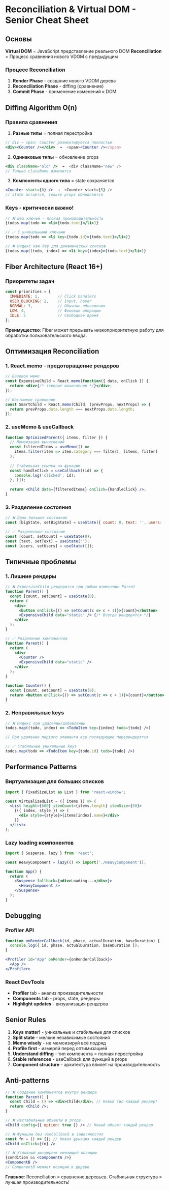 # Reconciliation & Virtual DOM - Senior Cheat Sheet

## Основы

**Virtual DOM** = JavaScript представление реального DOM
**Reconciliation** = Процесс сравнения нового VDOM с предыдущим

### Процесс Reconciliation

1. **Render Phase** - создание нового VDOM дерева
2. **Reconciliation Phase** - diffing (сравнение)
3. **Commit Phase** - применение изменений к DOM

## Diffing Algorithm O(n)

### Правила сравнения

1. **Разные типы** = полная перестройка
```jsx
// div → span: Counter размонтируется полностью
<div><Counter /></div>  →  <span><Counter /></span>
```

2. **Одинаковые типы** = обновление props
```jsx
<div className="old" />  →  <div className="new" />
// Только className изменится
```

3. **Компоненты одного типа** = state сохраняется
```jsx
<Counter start={0} />  →  <Counter start={5} />
// state остается, только props обновляются
```

### Keys - критически важно!

```jsx
// ❌ Без ключей - плохая производительность
{todos.map(todo => <li>{todo.text}</li>)}

// ✅ С уникальными ключами
{todos.map(todo => <li key={todo.id}>{todo.text}</li>)}

// ❌ Индекс как key для динамических списков
{todos.map((todo, index) => <li key={index}>{todo.text}</li>)}
```

## Fiber Architecture (React 16+)

### Приоритеты задач
```javascript
const priorities = {
  IMMEDIATE: 1,        // Click handlers
  USER_BLOCKING: 2,    // Input, hover
  NORMAL: 3,           // Обычные обновления  
  LOW: 4,              // Фоновые операции
  IDLE: 5              // Свободное время
};
```

**Преимущество**: Fiber может прерывать низкоприоритетную работу для обработки пользовательского ввода.

## Оптимизация Reconciliation

### 1. React.memo - предотвращение рендеров

```jsx
// Базовое мемо
const ExpensiveChild = React.memo(function({ data, onClick }) {
  return <div>{/* тяжелые вычисления */}</div>;
});

// Кастомное сравнение
const SmartChild = React.memo(Child, (prevProps, nextProps) => {
  return prevProps.data.length === nextProps.data.length;
});
```

### 2. useMemo & useCallback

```jsx
function OptimizedParent({ items, filter }) {
  // Мемоизация вычислений
  const filteredItems = useMemo(() => 
    items.filter(item => item.category === filter), [items, filter]
  );
  
  // Стабильная ссылка на функцию
  const handleClick = useCallback((id) => {
    console.log('clicked', id);
  }, []);
  
  return <Child data={filteredItems} onClick={handleClick} />;
}
```

### 3. Разделение состояния

```jsx
// ❌ Одно большое состояние
const [bigState, setBigState] = useState({ count: 0, text: '', users: [] });

// ✅ Разделенное состояние
const [count, setCount] = useState(0);
const [text, setText] = useState('');
const [users, setUsers] = useState([]);
```

## Типичные проблемы

### 1. Лишние рендеры
```jsx
// ❌ ExpensiveChild рендерится при любом изменении Parent
function Parent() {
  const [count, setCount] = useState(0);
  return (
    <div>
      <button onClick={() => setCount(c => c + 1)}>{count}</button>
      <ExpensiveChild data="static" /> {/* Всегда рендерится */}
    </div>
  );
}

// ✅ Разделение компонентов
function Parent() {
  return (
    <div>
      <Counter />
      <ExpensiveChild data="static" />
    </div>
  );
}

function Counter() {
  const [count, setCount] = useState(0);
  return <button onClick={() => setCount(c => c + 1)}>{count}</button>;
}
```

### 2. Неправильные keys
```jsx
// ❌ Индекс при удалении/добавлении
todos.map((todo, index) => <TodoItem key={index} todo={todo} />)

// При удалении первого элемента все последующие перерендерятся

// ✅ Стабильные уникальные keys
todos.map(todo => <TodoItem key={todo.id} todo={todo} />)
```

## Performance Patterns

### Виртуализация для больших списков
```jsx
import { FixedSizeList as List } from 'react-window';

const VirtualizedList = ({ items }) => (
  <List height={600} itemCount={items.length} itemSize={50}>
    {({ index, style }) => (
      <div style={style}>{items[index].name}</div>
    )}
  </List>
);
```

### Lazy loading компонентов
```jsx
import { Suspense, lazy } from 'react';

const HeavyComponent = lazy(() => import('./HeavyComponent'));

function App() {
  return (
    <Suspense fallback={<div>Loading...</div>}>
      <HeavyComponent />
    </Suspense>
  );
}
```

## Debugging

### Profiler API
```jsx
function onRenderCallback(id, phase, actualDuration, baseDuration) {
  console.log({ id, phase, actualDuration, baseDuration });
}

<Profiler id="App" onRender={onRenderCallback}>
  <App />
</Profiler>
```

### React DevTools
- **Profiler** tab - анализ производительности
- **Components** tab - props, state, рендеры
- **Highlight updates** - визуализация рендеров

## Senior Rules

1. **Keys matter!** - уникальные и стабильные для списков
2. **Split state** - мелкие независимые состояния
3. **Memo wisely** - не мемоизируй всё подряд
4. **Profile first** - измеряй перед оптимизацией
5. **Understand diffing** - тип компонента = полная перестройка
6. **Stable references** - useCallback для функций в props
7. **Component structure** - архитектура влияет на производительность

## Anti-patterns

```jsx
// ❌ Создание компонентов внутри рендера
function Parent() {
  const Child = () => <div>Child</div>; // Новый тип каждый рендер!
  return <Child />;
}

// ❌ Нестабильные объекты в props
<Child config={{ option: true }} /> // Новый объект каждый рендер

// ❌ Функции без useCallback в зависимостях
const fn = () => {}; // Новая функция каждый рендер
<Child onClick={fn} />

// ❌ Условный рендеринг меняющий позицию
{condition && <ComponentA />}
<ComponentB />
// ComponentB меняет позицию в дереве
```

**Главное**: Reconciliation = сравнение деревьев. Стабильная структура = лучшая производительность!
